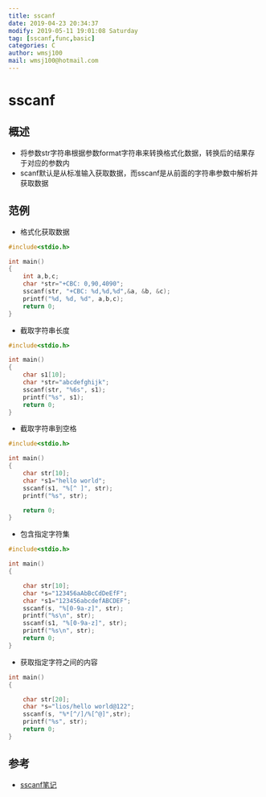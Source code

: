 ```yaml
---
title: sscanf
date: 2019-04-23 20:34:37	
modify: 2019-05-11 19:01:08 Saturday
tag: [sscanf,func,basic]
categories: C
author: wmsj100
mail: wmsj100@hotmail.com
---
```


# sscanf

## 概述
- 将参数str字符串根据参数format字符串来转换格式化数据，转换后的结果存于对应的参数内
- scanf默认是从标准输入获取数据，而sscanf是从前面的字符串参数中解析并获取数据

## 范例
- 格式化获取数据
```c
#include<stdio.h>

int main()
{
    int a,b,c;
    char *str="+CBC: 0,90,4090";
    sscanf(str, "+CBC: %d,%d,%d",&a, &b, &c);
    printf("%d, %d, %d", a,b,c);
    return 0;
}
```
- 截取字符串长度
```c
#include<stdio.h>

int main()
{
    char s1[10];
    char *str="abcdefghijk";
    sscanf(str, "%6s", s1);
    printf("%s", s1);
    return 0;
}
```
- 截取字符串到空格
```c
#include<stdio.h>

int main()
{
    char str[10];
    char *s1="hello world";
    sscanf(s1, "%[^ ]", str);
    printf("%s", str);

    return 0;
}
```
- 包含指定字符集
```c
#include<stdio.h>

int main()
{

    char str[10];
    char *s="123456aAbBcCdDeEfF";
    char *s1="123456abcdefABCDEF";
    sscanf(s, "%[0-9a-z]", str);
    printf("%s\n", str);
    sscanf(s1, "%[0-9a-z]", str);
    printf("%s\n", str);
    return 0;
}
```
- 获取指定字符之间的内容
```c
int main()
{

    char str[20];
    char *s="lios/hello world@122";
    sscanf(s, "%*[^/]/%[^@]",str);
    printf("%s", str);
    return 0;
}
```


## 参考
- [sscanf笔记](https://www.cnblogs.com/yangguang-it/p/7414242.html)
